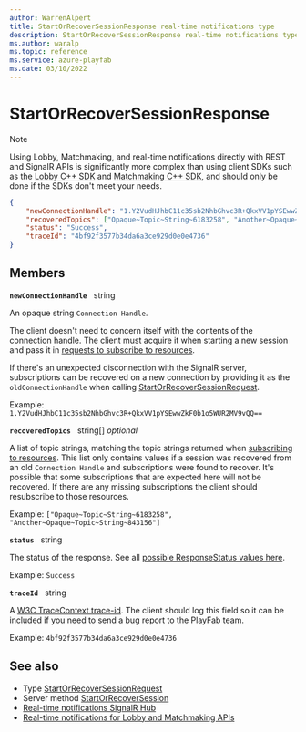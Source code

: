 ```yaml
---
author: WarrenAlpert
title: StartOrRecoverSessionResponse real-time notifications type
description: StartOrRecoverSessionResponse real-time notifications type
ms.author: waralp
ms.topic: reference
ms.service: azure-playfab
ms.date: 03/10/2022
---
```


# StartOrRecoverSessionResponse

> [!NOTE]
> Using Lobby, Matchmaking, and real-time notifications directly with REST and
> SignalR APIs is significantly more complex than using client SDKs such as the
> [Lobby C++
> SDK](../../multiplayer/lobby/playfabmultiplayerreference-cpp/pflobby/pflobby_members.md)
> and [Matchmaking C++
> SDK](../../multiplayer/lobby/playfabmultiplayerreference-cpp/pfmatchmaking/pfmatchmaking_members.md),
> and should only be done if the SDKs don't meet your needs.

```json
{
    "newConnectionHandle": "1.Y2VudHJhbC11c35sb2NhbGhvc3R+QkxVV1pYSEwwZkF0b1o5WUR2MV9vQQ==",
    "recoveredTopics": ["Opaque~Topic~String~6183258", "Another~Opaque~Topic~String~843156"],
    "status": "Success",
    "traceId": "4bf92f3577b34da6a3ce929d0e0e4736"
}
```

## Members

**`newConnectionHandle`** &nbsp; string

An opaque string `Connection Handle`.

The client doesn't need to concern itself with the contents of the connection
handle. The client must acquire it when starting a new session and pass it in
[requests to subscribe to resources](../subscribing-to-resources.md).

If there's an unexpected disconnection with the SignalR server, subscriptions
can be recovered on a new connection by providing it as the
`oldConnectionHandle` when calling
[StartOrRecoverSessionRequest](start-or-recover-session-request.md).

Example: `1.Y2VudHJhbC11c35sb2NhbGhvc3R+QkxVV1pYSEwwZkF0b1o5WUR2MV9vQQ==`

**`recoveredTopics`** &nbsp; string[] *optional*

A list of topic strings, matching the topic strings returned when [subscribing
to resources](../subscribing-to-resources.md). This list only contains values if
a session was recovered from an old `Connection Handle` and subscriptions were
found to recover. It's possible that some subscriptions that are expected here
will not be recovered. If there are any missing subscriptions  the client should
resubscribe to those resources.

Example: `["Opaque~Topic~String~6183258", "Another~Opaque~Topic~String~843156"]`

**`status`** &nbsp; string

The status of the response. See all [possible ResponseStatus values here](response-status.md).

Example: `Success`

**`traceId`** &nbsp; string

A [W3C TraceContext trace-id](https://www.w3.org/TR/trace-context/#trace-id).
The client should log this field so it can be included if you need to send a bug
report to the PlayFab team.

Example: `4bf92f3577b34da6a3ce929d0e0e4736`

## See also

- Type [StartOrRecoverSessionRequest](start-or-recover-session-request.md)
- Server method
  [StartOrRecoverSession](../server-methods/start-or-recover-session.md)
- [Real-time notifications SignalR Hub](../signalr-hub.md)
- [Real-time notifications for Lobby and Matchmaking APIs](../overview.md)
